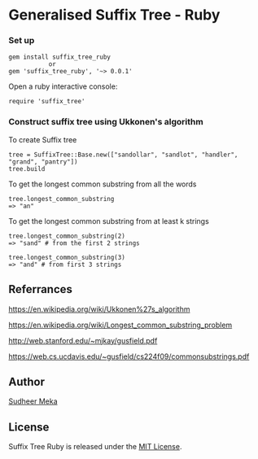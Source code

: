 
# Generalised Suffix Tree - Ruby

### Set up
    gem install suffix_tree_ruby
               or
    gem 'suffix_tree_ruby', '~> 0.0.1'
Open a ruby interactive console:

    require 'suffix_tree'

### Construct suffix tree using Ukkonen's algorithm
To create Suffix tree

    tree = SuffixTree::Base.new(["sandollar", "sandlot", "handler", "grand", "pantry"])
    tree.build
To get the longest common substring from all the words

    tree.longest_common_substring
    => "an"
To get the longest common substring from at least k strings

    tree.longest_common_substring(2)
    => "sand" # from the first 2 strings
    
    tree.longest_common_substring(3)
    => "and" # from first 3 strings
## Referrances
https://en.wikipedia.org/wiki/Ukkonen%27s_algorithm

https://en.wikipedia.org/wiki/Longest_common_substring_problem

http://web.stanford.edu/~mjkay/gusfield.pdf

https://web.cs.ucdavis.edu/~gusfield/cs224f09/commonsubstrings.pdf


## Author
[Sudheer Meka](https://github.com/sudheer-meka)

## License
Suffix Tree Ruby is released under the [MIT License](https://opensource.org/licenses/MIT).
